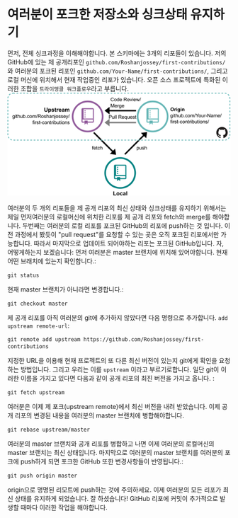 # 여러분이 포크한 저장소와 싱크상태 유지하기

먼저, 전체 싱크과정을 이해해야합니다. 본 스키마에는 3개의 리포들이 있습니다. 저의 GitHub에 있는 제 공개리포인 `github.com/Roshanjossey/first-contributions/`와 여러분의 포크된 리포인 `github.com/Your-Name/first-contributions/`, 그리고 로컬 머신에 위치해서 현재 작업중인 리포가 있습니다. 오픈 소스 프로젝트에 특화된 이러한 조합을 `트라이앵클 워크플로우`라고 부릅니다.
<img style="float;" src="../../assets/triangle_workflow.png" alt="triangle workflow" />

여러분의 두 개의 리포들을 제 공개 리포의 최신 상태와 싱크상태를 유지하기 위해서는 제일 먼저여러분의 로컬머신에 위치한 리포를 제 공개 리포와 fetch와 merge를 해야합니다.
두번째는 여러분의 로컬 리포를 포크된 GitHub의 리포에 push하는 것 입니다. 이전 과정에서 봤듯이 "pull request"를 요청할 수 있는 곳은 오직 포크된 리포에서만 가능합니다. 따라서 마지막으로 업데이트 되어야하는 리포는 포크된 GitHub입니다.
자, 어떻게하는지 보겠습니다:
먼저 여러분은 master 브랜치에 위치해 있어야합니다. 현재 어떤 브래치에 있는지 확인합니다.:
```
git status
```
현재 master 브랜치가 아니라면 변경합니다.:
```
git checkout master
```

제 공개 리포를 아직 여러분의 git에 추가하지 않았다면 다음 명령으로 추가합니다. `add upstream remote-url`:
```
git remote add upstream https://github.com/Roshanjossey/first-contributions
```
지정한 URL을 이용해 현재 프로젝트의 또 다른 최신 버전이 있는지 git에게 확인을 요청하는 방법입니다. 그리고 우리는 이를 `upstream` 이라고 부르기로합니다. 일단 git이 이러한 이름을 가지고 있다면 다음과 같이 공개 리포의 최진 버전을 가지고 옵니다. :
```
git fetch upstream
```

여러분은 이제 제 포크(upstream remote)에서 최신 버전을 내려 받았습니다. 이제 공개 리포의 변경된 내용을 여러분의 master 브랜치에 병합해야합니다.
```
git rebase upstream/master
```

여러분의 master 브랜치와 공개 리포를 병합하고 나면 이제 여러분의 로컬머신의 master 브랜치는 최신 상태입니다. 마지막으로 여러분의 master 브랜치를 여러분의 포크에 push하게 되면 포크한 GitHub 또한 변경사항들이 반영됩니다.:
```
git push origin master
```
origin으로 명명된 리모트에 push하는 것에 주의하세요.
이제 여러분의 모든 리포가 최신 상태를 유지하게 되었습니다. 
잘 하셨습니다! GitHub 리포에 커밋이 추가적으로 발생할 때마다 이러한 작업을 해야합니다.


